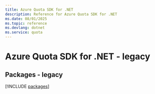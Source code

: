 ```yaml
---
title: Azure Quota SDK for .NET
description: Reference for Azure Quota SDK for .NET
ms.date: 08/01/2025
ms.topic: reference
ms.devlang: dotnet
ms.service: quota
---
```

# Azure Quota SDK for .NET - legacy
## Packages - legacy
[!INCLUDE [packages](quota-index.md)]